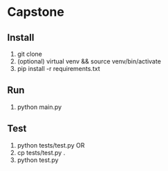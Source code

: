 # Capstone

## Install
1. git clone
2. (optional) virtual venv && source venv/bin/activate
3. pip install -r requirements.txt

## Run
1. python main.py

## Test
1. python tests/test.py
OR
1. cp tests/test.py .
2. python test.py
